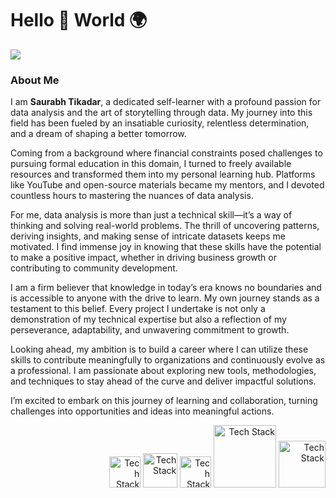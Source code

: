# Hello 👋 World 🌍
![](https://komarev.com/ghpvc/?username=saurabhtikadar)




### **About Me**  

I am **Saurabh Tikadar**, a dedicated self-learner with a profound passion for data analysis and the art of storytelling through data. My journey into this field has been fueled by an insatiable curiosity, relentless determination, and a dream of shaping a better tomorrow.  

Coming from a background where financial constraints posed challenges to pursuing formal education in this domain, I turned to freely available resources and transformed them into my personal learning hub. Platforms like YouTube and open-source materials became my mentors, and I devoted countless hours to mastering the nuances of data analysis.  

For me, data analysis is more than just a technical skill—it’s a way of thinking and solving real-world problems. The thrill of uncovering patterns, deriving insights, and making sense of intricate datasets keeps me motivated. I find immense joy in knowing that these skills have the potential to make a positive impact, whether in driving business growth or contributing to community development.  

I am a firm believer that knowledge in today’s era knows no boundaries and is accessible to anyone with the drive to learn. My own journey stands as a testament to this belief. Every project I undertake is not only a demonstration of my technical expertise but also a reflection of my perseverance, adaptability, and unwavering commitment to growth.  

Looking ahead, my ambition is to build a career where I can utilize these skills to contribute meaningfully to organizations and continuously evolve as a professional. I am passionate about exploring new tools, methodologies, and techniques to stay ahead of the curve and deliver impactful solutions.  

I’m excited to embark on this journey of learning and collaboration, turning challenges into opportunities and ideas into meaningful actions.

<div align="right">
  <img src="https://media3.giphy.com/media/v1.Y2lkPTc5MGI3NjExamFudXhubWhtZ21uYjYwMjI5N2locHA2cmo1NnE5b29vbXlycTB4YSZlcD12MV9pbnRlcm5hbF9naWZfYnlfaWQmY3Q9Zw/KAq5w47R9rmTuvWOWa/giphy.gif" alt="Tech Stack" width="50">
 <img src="https://user-images.githubusercontent.com/27827295/230614426-5e9d64ce-226b-4f98-9524-794365a8b730.gif" alt="Tech Stack" width="55">
 <img src="https://media.giphy.com/media/v1.Y2lkPTc5MGI3NjExZWN1cm42ODg2ZTlsYzNqM2Jod2NrbzRvaHQydXo4eWhycmo0NmxpdCZlcD12MV9naWZzX3NlYXJjaCZjdD1n/SS8CV2rQdlYNLtBCiF/giphy.gif" alt="Tech Stack" width="50">
  <img src="https://www.logigroup.com/images/modules/powerbi1.gif" alt="Tech Stack" width="100">
   <img src="https://media.tenor.com/GuTrY2szDXEAAAAj/excel-logo.gif" alt="Tech Stack" width="75">
</div>


<!--
**saurabhtikadar/saurabhtikadar** is a ✨ _special_ ✨ repository because its `README.md` (this file) appears on your GitHub profile.

Here are some ideas to get you started:

- 🔭 I’m currently working on ...
- 🌱 I’m currently learning ...
- 👯 I’m looking to collaborate on ...
- 🤔 I’m looking for help with ...
- 💬 Ask me about ...
- 📫 How to reach me: ...
- 😄 Pronouns: ...
- ⚡ Fun fact: ...
-->
